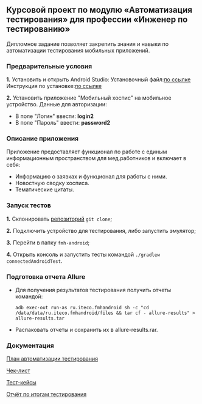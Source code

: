 ## Курсовой проект по модулю «Автоматизация тестирования» для профессии «Инженер по тестированию»
Дипломное задание позволяет закрепить знания и навыки по автоматизации тестирования мобильных приложений.

### **Предварительные условия**
**1.** Установить и открыть Android Studio:
Установочный файл:[по ссылке](https://developer.android.com/studio)
Инструкция по установке:[по ссылке](https://github.com/netology-code/guides/blob/master/android/android_studio/instruction1.md)

**2.** Установить приложение "Мобильный хоспис" на мобильное устройство.
   Данные для авторизации:
- В поле "Логин" ввести: **login2**
- В поле "Пароль" ввести: **password2**

### **Описание приложения**
Приложение предоставляет функционал по работе с единым информационным пространством для мед.работников и включает в себя:

* Информацию о заявках и функционал для работы с ними.
* Новостную сводку хосписа.
* Тематические цитаты.

### **Запуск тестов**
**1.** Склонировать [репозиторий](https://github.com/irikras/DiplomaProject.git) `git clone`;

**2.** Подключить устройство для тестирования, либо запустить эмулятор;

**3.** Перейти в папку `fmh-android`;

**4.** Открыть консоль и запустить тесты командой `./gradlew connectedAndroidTest`.

### **Подготовка отчета Allure**
* Для получения результатов тестирования получить отчеты командой:
  ``` 
  adb exec-out run-as ru.iteco.fmhandroid sh -c "cd /data/data/ru.iteco.fmhandroid/files && tar cf - allure-results" > allure-results.tar
  ```  

* Распаковать отчеты и сохранить их в allure-results.rar.    
  

### **Документация**

[План автоматизации тестирования](https://github.com/irikras/DiplomaProject/blob/master/Plan.md)

[Чек-лист](https://github.com/irikras/DiplomaProject/blob/master/Check.xlsx)

[Тест-кейсы](https://github.com/irikras/DiplomaProject/blob/master/Cases.xlsx)

[Отчёт по итогам тестирования](https://github.com/irikras/DiplomaProject/blob/master/Result.md)

